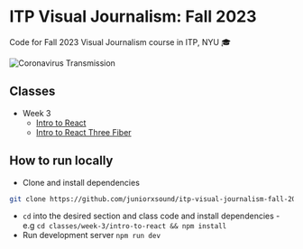 # ITP Visual Journalism: Fall 2023

Code for Fall 2023 Visual Journalism course in ITP, NYU 🎓

![Coronavirus Transmission](https://orfleisher.com/static/coronavirus-transmission-cough-6-feet-ar.6d375243.gif)

## Classes

- Week 3
  - [Intro to React](https://github.com/juniorxsound/itp-visual-journalism-fall-2023/tree/main/classes/week-3/intro-to-react)
  - [Intro to React Three Fiber](https://github.com/juniorxsound/itp-visual-journalism-fall-2023/tree/main/classes/week-3/intro-to-r3f)

## How to run locally

- Clone and install dependencies

```sh
git clone https://github.com/juniorxsound/itp-visual-journalism-fall-2023.git && cd itp-visual-journalism-fall-2023
```

- `cd` into the desired section and class code and install dependencies - e.g `cd classes/week-3/intro-to-react && npm install`
- Run development server `npm run dev`
